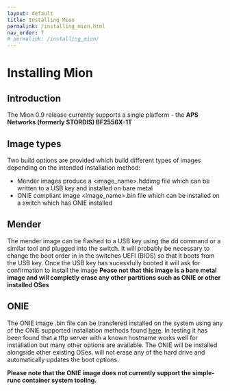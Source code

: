 ```yaml
---
layout: default
title: Installing Mion
permalink: /installing_mion.html
nav_order: 7
# permalink: /installing_mion/
---
```


Installing Mion
========

Introduction
-------
The Mion 0.9 release currently supports a single platform - the **APS Networks (formerly STORDIS) BF2556X-1T**

Image types
-------

Two build options are provided which build different types of images depending on the intended installation method:
* Mender images produce a <image_name>.hddimg file which can be written to a USB key and installed on bare metal
* ONIE compliant image <image_name>.bin file which can be installed on a switch which has ONIE installed

Mender
-------
The mender image can be flashed to a USB key using the dd command or a similar tool and plugged into the switch.
It will probably be necessary to change the boot order in in the switches UEFI (BIOS) so that it boots from the USB key.
Once the USB key has sucessfully booted it will ask for confirmation to install the image
**Pease not that this image is a bare metal image and will completly erase any other partitions such as ONIE or other installed OSes**

ONIE
-------
The ONIE image .bin file can be transfered installed on the system using any of the ONIE supported installation methods found [here](https://opencomputeproject.github.io/onie/user-guide/index.html).
In testing it has been found that a tftp server with a known hostname works well for installation but many other options are available.
The ONIE will be installed alongside other existing OSes, will not erase any of the hard drive and automatically updates the boot options.

**Please note that the ONIE image does not currently support the simple-runc container system tooling.**
